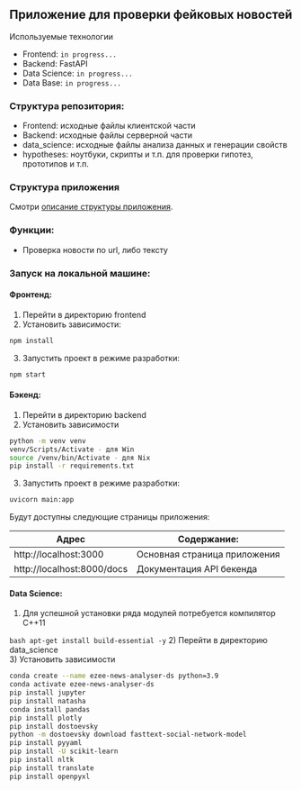## Приложение для проверки фейковых новостей

Используемые технологии

- Frontend: <code>in progress...</code>
- Backend: FastAPI
- Data Science: <code>in progress...</code>
- Data Base:  <code>in progress...</code>

### Структура репозитория:
- Frontend: исходные файлы клиентской части
- Backend: исходные файлы серверной части
- data_science: исходные файлы анализа данных и генерации свойств
- hypotheses: ноутбуки, скрипты и т.п. для проверки гипотез, прототипов и т.п.

### Структура приложения

Смотри [описание структуры приложения](app_description.md).

### Функции:

- Проверка новости по url, либо тексту

### Запуск на локальной машине:

#### Фронтенд:
1) Перейти в директорию frontend  
2) Установить зависимости:  
```bash
npm install
```  
3) Запустить проект в режиме разработки:  
```bash  
npm start  
```  
#### Бэкенд:  
1) Перейти в директорию backend  
2) Установить зависимости
```bash
python -m venv venv
venv/Scripts/Activate - для Win
source /venv/bin/Activate - для Nix 
pip install -r requirements.txt
```  
3) Запустить проект в режиме разработки:  
```bash
uvicorn main:app
```
Будут доступны следующие страницы приложения:

| Адрес                      | Содержание:                  |
|----------------------------|------------------------------|
| http://localhost:3000      | Основная страница приложения |        
| http://localhost:8000/docs | Документация API бекенда     |

#### Data Science:  
1) Для успешной установки ряда модулей потребуется компилятор С++11

```bash apt-get install build-essential -y```
2) Перейти в директорию data_science  
3) Установить зависимости
```bash
conda create --name ezee-news-analyser-ds python=3.9
conda activate ezee-news-analyser-ds
pip install jupyter
pip install natasha
conda install pandas
pip install plotly
pip install dostoevsky
python -m dostoevsky download fasttext-social-network-model
pip install pyyaml
pip install -U scikit-learn
pip install nltk
pip install translate
pip install openpyxl
```      

